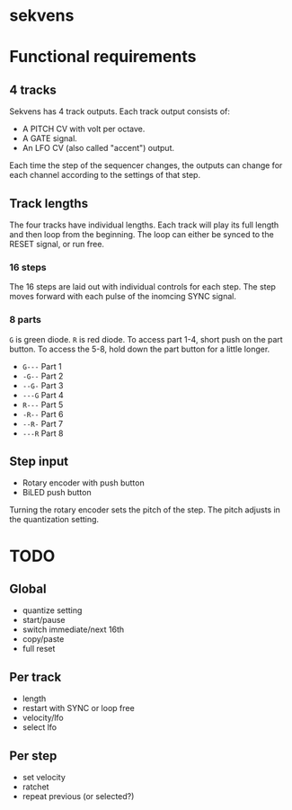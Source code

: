 sekvens
=======

# Functional requirements

## 4 tracks

Sekvens has 4 track outputs. Each track output consists of:

* A PITCH CV with volt per octave.
* A GATE signal.
* An LFO CV (also called "accent") output.

Each time the step of the sequencer changes, the outputs can change for each channel according to the settings of that step.

## Track lengths

The four tracks have individual lengths. Each track will play its full length and then loop from the beginning. The loop can either be synced to the RESET signal, or run free.

### 16 steps

The 16 steps are laid out with individual controls for each step. The step moves forward with each pulse of the inomcing SYNC signal.

### 8 parts

`G` is green diode. `R` is red diode. To access part 1-4, short push on the part button. To access the 5-8, hold down the part button for a little longer.

  * `G---` Part 1
  * `-G--` Part 2
  * `--G-` Part 3
  * `---G` Part 4
  * `R---` Part 5
  * `-R--` Part 6
  * `--R-` Part 7
  * `---R` Part 8

## Step input

* Rotary encoder with push button
* BiLED push button

Turning the rotary encoder sets the pitch of the step. The pitch adjusts in the quantization setting.

# TODO

## Global

  * quantize setting
  * start/pause
  * switch immediate/next 16th
  * copy/paste
  * full reset

## Per track

  * length
  * restart with SYNC or loop free
  * velocity/lfo
  * select lfo

## Per step

  * set velocity
  * ratchet
  * repeat previous (or selected?)


